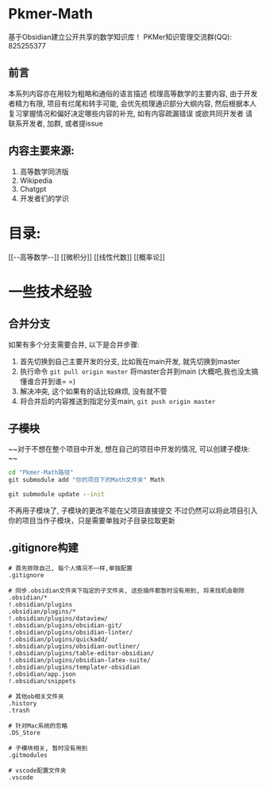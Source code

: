 # Pkmer-Math

基于Obsidian建立公开共享的数学知识库！
PKMer知识管理交流群(QQ): 825255377

## 前言

本系列内容亦在用较为粗略和通俗的语言描述 梳理高等数学的主要内容, 
由于开发者精力有限, 项目有烂尾和转手可能, 会优先梳理通识部分大纲内容, 然后根据本人复习掌握情况和偏好决定哪些内容的补充, 如有内容疏漏错误 或欲共同开发者 请联系开发者, 加群, 或者提issue

## 内容主要来源:

1. 高等数学同济版
2. Wikipedia
3. Chatgpt
4. 开发者们的学识

# 目录:

[[--高等数学--]]
	[[微积分]]
	[[线性代数]]
	[[概率论]]

# 一些技术经验

## 合并分支

如果有多个分支需要合并, 以下是合并步骤:

1. 首先切换到自己主要开发的分支, 比如我在main开发, 就先切换到master
2. 执行命令 `git pull origin master` 将master合并到main (大概吧,我也没太搞懂谁合并到谁= =)
3. 解决冲突, 这个如果有的话比较麻烦, 没有就不管
4. 将合并后的内容推送到指定分支main,  `git push origin master` 

## ~~子模块~~

~~对于不想在整个项目中开发, 想在自己的项目中开发的情况, 可以创建子模块: ~~

```cmd
cd "Pkmer-Math路径"
git submodule add "你的项目下的Math文件夹" Math

git submodule update --init

```

不再用子模块了, 子模块的更改不能在父项目直接提交
不过仍然可以将此项目引入你的项目当作子模块，只是需要单独对子目录拉取更新

## .gitignore构建

```.gitignore
# 首先排除自己, 每个人情况不一样,单独配置
.gitignore

# 同步.obsidian文件夹下指定的子文件夹, 这些插件都暂时没有用到, 将来找机会剔除
.obsidian/*
!.obsidian/plugins
.obsidian/plugins/*
!.obsidian/plugins/dataview/
!.obsidian/plugins/obsidian-git/
!.obsidian/plugins/obsidian-linter/
!.obsidian/plugins/quickadd/
!.obsidian/plugins/obsidian-outliner/
!.obsidian/plugins/table-editor-obsidian/
!.obsidian/plugins/obsidian-latex-suite/
!.obsidian/plugins/templater-obsidian
!.obsidian/app.json
!.obsidian/snippets

# 其他ob相关文件夹
.history
.trash

# 针对Mac系统的忽略
.DS_Store

# 子模块相关, 暂时没有用到
.gitmodules

# vscode配置文件夹
.vscode
```

